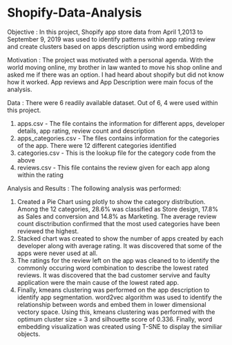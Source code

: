 # Shopify-Data-Analysis

Objective : In this project, Shopify app store data from April 1,2013 to September 9, 2019 was used to identify patterns within app rating review and create clusters based on apps description using word embedding

Motivation : The project was motivated with a personal agenda. With the world moving online, my brother in law wanted to move his shop online and asked me if there was an option. I had heard about shopify but did not know how it worked.  App reviews and App Description were main focus of the analysis.

Data : There were 6 readily available dataset. Out of 6, 4 were used within this project.
1. apps.csv - The file contains the information for different apps, developer details, app rating, review count and description
2. apps_categories.csv - The files contains information for the categories of the app. There were 12 different categories identified
3. categories.csv - This is the lookup file for the category code from the above
4. reviews.csv - This file contains the review given for each app along within the rating 

Analysis and Results : The following analysis was performed:
1. Created a Pie Chart using plotly to show the category distribution. Among the 12 categories, 28.6% was classified as Store design, 17.8% as Sales and conversion  and 14.8% as Marketing. The average review count disctribution confirmed that the most used categories have been reviewed the highest. 
2. Stacked chart was created to show the number of apps created by each developer along with average rating. It was discovered that some of the apps were never used at all.
3. The ratings for the review left on the app was cleaned to to identify the commonly occuring word combination to describe the lowest rated reviews. It was discovered that the bad customer servive and faulty application were the main cause of the lowest rated app.
4. Finally, kmeans clustering was performed on the app description to identify app segmentation. word2vec algorithm was used to identify the relationship between words and embed them in lower dimensional vectory space. Using this, kmeans clustering was performed with the optimum cluster size = 3 and silhouette score of 0.336. Finally, word embedding visualization was created using T-SNE to display the similiar objects.

